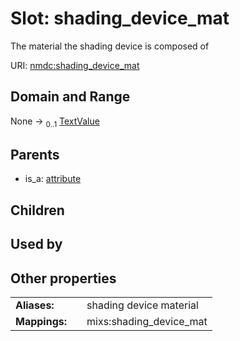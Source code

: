 
# Slot: shading_device_mat


The material the shading device is composed of

URI: [nmdc:shading_device_mat](https://microbiomedata/meta/shading_device_mat)


## Domain and Range

None &#8594;  <sub>0..1</sub> [TextValue](TextValue.md)

## Parents

 *  is_a: [attribute](attribute.md)

## Children


## Used by


## Other properties

|  |  |  |
| --- | --- | --- |
| **Aliases:** | | shading device material |
| **Mappings:** | | mixs:shading_device_mat |

